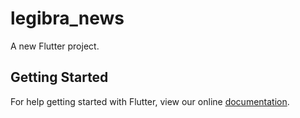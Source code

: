 # legibra_news

A new Flutter project.

## Getting Started

For help getting started with Flutter, view our online
[documentation](https://flutter.io/).
